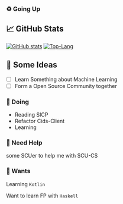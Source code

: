 ### ♻️ Going Up

<!--
**HUGHNew/HUGHNew** is a ✨ _special_ ✨ repository because its `README.md` (this file) appears on your GitHub profile.

Here are some ideas to get you started:

- 🔭 I’m currently working on ...
- 🌱 I’m currently learning ...
- 👯 I’m looking to collaborate on ...
- 🤔 I’m looking for help with ...
- 💬 Ask me about ...
- 📫 How to reach me: ...
- 😄 Pronouns: ...
- ⚡ Fun fact: ...
-->

## 📈 GitHub Stats

[![GitHub stats](https://github-readme-stats.vercel.app/api?username=HUGHNew&theme=onedark)](https://github.com/anuraghazra/github-readme-stats)
[![Top-Lang](https://github-readme-stats.vercel.app/api/top-langs/?username=HUGHNew&theme=onedark&langs_count=8&hide=Rich%20Text%20Format)](https://github.com/anuraghazra/github-readme-stats)

## 👯 Some Ideas

- [ ]  Learn Something about Machine Learning
- [ ]  Form a Open Source Community together

### 🔭 Doing 

- Reading SICP
- Refactor Cids-Client
- Learning

### 🤔 Need Help

some SCUer to help me with SCU-CS

### 🌱 Wants

Learning `Kotlin` 

Want to learn FP with `Haskell`
